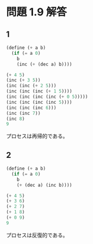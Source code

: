 # 問題 1.9 解答

## 1

```scm
(define (+ a b)
  (if (= a 0)
    b
    (inc (+ (dec a) b))))
```

```scm
(+ 4 5)
(inc (+ 3 5))
(inc (inc (+ 2 5)))
(inc (inc (inc (+ 1 5))))
(inc (inc (inc (inc (+ 0 5)))))
(inc (inc (inc (inc 5))))
(inc (inc (inc 6)))
(inc (inc 7))
(inc 8)
9
```

プロセスは再帰的である。

## 2

```scm
(define (+ a b)
  (if (= a 0)
    b
    (+ (dec a) (inc b))))
```

```scm
(+ 4 5)
(+ 3 6)
(+ 2 7)
(+ 1 8)
(+ 0 9)
9
```

プロセスは反復的である。
